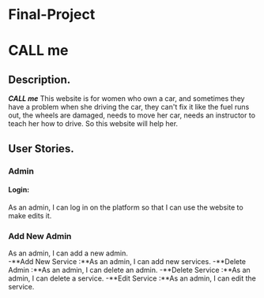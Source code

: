 # Final-Project
# CALL me

<!-- image for my website -->

## Description.

***CALL me*** This website is for women who own a car, and sometimes they have a problem when she driving the car, they can't fix it like the fuel runs out,  the wheels are damaged, needs to move her car,  needs an instructor to teach her how to drive.
So this website will help her.

## User Stories.

### Admin
#### Login:<br />
 As an admin, I can log in on the platform so that I can use the website to make edits it.<br />
### Add New Admin <br />
As an admin, I can add a new admin.<br />
-**Add New Service :**As an admin, I can add new services.
-**Delete Admin :**As an admin, I can delete an admin.
-**Delete Service :**As an admin, I can delete a service. 
-**Edit Service :**As an admin, I can edit the service.



